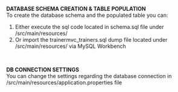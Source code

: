**DATABASE SCHEMA CREATION & TABLE POPULATION**  
To create the database schema and the populated table you can:
1) Either execute the sql code located in schema.sql file under /src/main/resources/
2) Or import the trainermvc_trainers.sql dump file located under /src/main/resources/ via MySQL Workbench
<br/>
  
**DB CONNECTION SETTINGS**  
You can change the settings regarding the database connection in /src/main/resources/application.properties file
